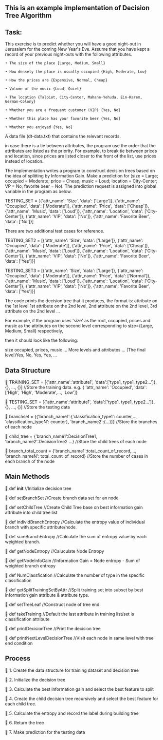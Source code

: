 ## This is an example implementation of Decision Tree Algorithm

## Task:

This exercise is to predict whether you will have a good night-out in Jerusalem for the coming New Year's Eve. 
Assume that you have kept a record of your previous night-outs with the following attributes. 

	• The size of the place {Large, Medium, Small}
	
	• How densely the place is usually occupied {High, Moderate, Low} 
	
	• How the prices are {Expensive, Normal, Cheap} 
	
	• Volume of the music {Loud, Quiet} 
	
	• The location {Talpiot, City-Center, Mahane-Yehuda, Ein-Karem, German-Colony}
	
	• Whether you are a frequent customer (VIP) {Yes, No} 
	
	• Whether this place has your favorite beer {Yes, No} 
	
	• Whether you enjoyed {Yes, No}
	
A data file (dt-data.txt) that contains the relevant records.

in case there is a tie between attributes, the program use the order that the attributes are listed as the priority. 
For example, to break tie between prices and location, since prices are listed closer to the front of the list, use prices instead of location. 

The implementation writes a program to construct decision trees based on the idea of splitting by Information Gain. 
Make a prediction for (size = Large; occupied = Moderate; price = Cheap; music = Loud; location = City-Center; VP = No; favorite beer = No).
The prediction request is assigned into global variable in the program as below.

TESTING_SET = [{'attr_name': 'Size', 'data': ['Large']}, {'attr_name': 'Occupied', 'data': ['Moderate']}, {'attr_name': 'Price', 'data': ['Cheap']}, {'attr_name': 'Music', 'data': ['Loud']}, {'attr_name': 'Location', 'data': ['City-Center']}, {'attr_name': 'VIP', 'data': ['No']}, {'attr_name': 'Favorite Beer', 'data': ['No']}]

There are two additional test cases for reference.


TESTING_SET2 = [{'attr_name': 'Size', 'data': ['Large']}, {'attr_name': 'Occupied', 'data': ['Moderate']}, {'attr_name': 'Price', 'data': ['Cheap']}, {'attr_name': 'Music', 'data': ['Loud']}, {'attr_name': 'Location', 'data': ['City-Center']}, {'attr_name': 'VIP', 'data': ['No']}, {'attr_name': 'Favorite Beer', 'data': ['Yes']}]


TESTING_SET3 = [{'attr_name': 'Size', 'data': ['Large']}, {'attr_name': 'Occupied', 'data': ['Moderate']}, {'attr_name': 'Price', 'data': ['Normal']}, {'attr_name': 'Music', 'data': ['Loud']}, {'attr_name': 'Location', 'data': ['City-Center']}, {'attr_name': 'VIP', 'data': ['No']}, {'attr_name': 'Favorite Beer', 'data': ['Yes']}]


The code prints the decision tree that it produces, the format is:
attribute on the 1st level
1st attribute on the 2nd level, 2nd attribute on the 2nd level, 3rd attribute on the 2nd level ...

For example, if the program uses 'size' as the root, occupied, prices and music as the attributes on the second level corresponding to size={Large, Medium, Small} respectively, 

then it should look like the following:


size 
occupied, prices, music
 … More levels and attributes … 
 (The final level)Yes, No, Yes, Yes, …


## Data Structure

	TRAINING_SET = [{'attr_name':'attribute1', 'data':['type1, type1, type2...']}, {}, ..., {}]  //Store the training data. e.g. { 'attr_name': 'Occupied', 'data': ['High', 'High', 'Moderate',..., 'Low']}

	TESTING_SET = [{'attr_name':'attribute1', 'data':['type1, type1, type2...']}, {}, ..., {}]  //Store the testing data

	branchset = {{'branch_name1':{'classification_type1': counter,..., 'classification_typeN': counter}, 'branch_name2':{...}}}  //Store the branches of each node

	child_tree = {'branch_name1':DecisionTree1, 'branch_name2':DecisionTree2 ...}  //Store the child trees of each node

	branch_total_count = {'branch_name1':total_count_of_record,..., 'branch_nameN': total_count_of_record}  //Store the number of cases in each branch of the node


## Main Methods

	def __init__  //Initialize decision tree

	def setBranchSet  //Create branch data set for an node

	def setChildTree  //Create Child Tree base on best information gain attribute into child tree list

	def individBranchEntropy  //Calculate the entropy value of individual branch with specific attribute/node. 

	def sumBranchEntropy  //Calculate the sum of entropy value by each weighted branch.

	def getNodeEntropy  //Caluculate Node Entropy

	def getNodeInfoGain  //Information Gain = Node entropy - Sum of weighted branch entropy

	def NumClassfication   //Calculate the number of type in the specific classification

	def getSplitTrainingSetByAttr  //Split training set into subset by best information gain attribute & attribute type. 

	def setTreeLeaf  //Construct node of tree end

	def takeTraining  //Default the last attribute in training list/set is classification attribute

	def printDecisionTree  //Print the decision tree

	def printNextLevelDecisionTree  //Visit each node in same level with tree end condition


## Process

	1. Create the data structure for training dataset and decision tree

	2. Initialize the decision tree

	3. Calculate the best information gain and select the best feature to split

	4. Create the child decision tree recursively and select the best feature for each child tree.

	5. Calculate the entropy and record the label during building tree

	6. Return the tree

	7. Make prediction for the testing data


